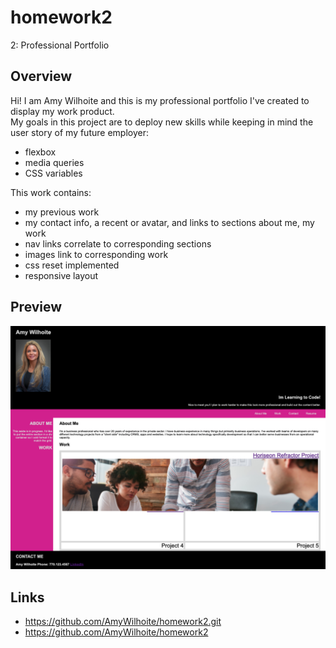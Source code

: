 # homework2
2: Professional Portfolio

## Overview

Hi! I am Amy Wilhoite and this is my professional portfolio I've created to display my work product.
<BR>
My goals in this project are to deploy new skills while keeping in mind the user story of my future employer:
<BR>
* flexbox
* media queries 
* CSS variables 

This work contains:
* my previous work
* my contact info, a recent  or avatar, and links to sections about me, my work
* nav links correlate to corresponding sections
* images link to corresponding work
* css reset implemented 
* responsive layout


## Preview
![Screenshot](./assets/Preview.png)

## Links
* https://github.com/AmyWilhoite/homework2.git
* https://github.com/AmyWilhoite/homework2